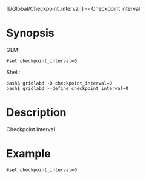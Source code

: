 [[/Global/Checkpoint_interval]] -- Checkpoint interval

# Synopsis

GLM:

~~~
#set checkpoint_interval=0
~~~

Shell:

~~~
bash$ gridlabd -D checkpoint_interval=0
bash$ gridlabd --define checkpoint_interval=0
~~~

# Description

Checkpoint interval

# Example

~~~
#set checkpoint_interval=0
~~~
